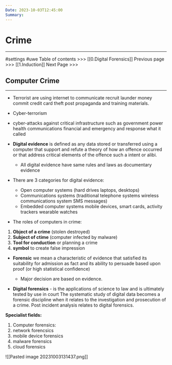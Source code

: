 ```yaml
---
Date: 2023-10-03T12:45:00
Summary:
---
```

# Crime
---
#settings #uwe
Table of contents >>>  [[0.Digital Forensics]]
Previous page >>> [[1.Induction]]
Next Page >>>

## Computer Crime 
---
- Terrorist are using internet to communicate recruit launder money commit credit card theft post propaganda and training materials.
- Cyber-terrorism
- cyber-attacks against critical infrastructure such as government power health communications financial and emergency and response what it called 

- **Digital evidence** is defined as any data stored or transferred using a computer that support and refute a theory of how an offence occurred or that address critical elements of the offence such a intent or alibi.
	- All digital evidence have same rules and laws as documentary evidence
- There are 3 categories for digital evidence:
	- Open computer systems (hard drives laptops, desktops)
	- Communications systems (traditional telephone systems wireless communications system SMS messages)
	- Embedded computer systems mobile devices, smart cards, activity trackers wearable watches
- The roles of computers in crime:
1. **Object of a crime** (stolen destroyed)
2. **Subject of ctime** (computer infected by malware)
3. **Tool for conduction** or planning a crime
4. **symbol** to create false impression

- **Forensic** we mean a characteristic of evidence that satisfied its suitability for admission as fact and its ability to persuade based upon proof (or high statistical confidence)
	- Major decision are based on evidence.

- **Digital forensics** - is the applications of science to law and is ultimately tested by use in court
The systematic study of digital data becomes a forensic discipline when it relates to the investigation and prosecution of a crime. Post incident analysis relates to digital forensics.

**Specialist fields:**
1. Computer forensics:
2. network forencsics
3. mobile device forensics
4. malware forensics
5. cloud forensics

![[Pasted image 20231003131437.png]]

